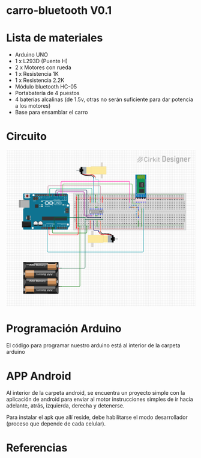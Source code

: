 # carro-bluetooth V0.1

# Lista de materiales
* Arduino UNO
* 1 x L293D (Puente H)
* 2 x Motores con rueda
* 1 x Resistencia 1K
* 1 x Resistencia 2.2K
* Módulo bluetooth HC-05
* Portabatería de 4 puestos
* 4 baterías alcalinas (de 1.5v, otras no serán suficiente para dar potencia a los motores)
* Base para ensamblar el carro

# Circuito

![circuito](imgs/circuito.svg)

# Programación Arduino

El código para programar nuestro arduino está al interior de la carpeta arduino

# APP Android

Al interior de la carpeta android, se encuentra un proyecto simple con la aplicación de android para enviar al motor instrucciones simples de ir hacia adelante, atrás, izquierda, derecha y detenerse.

Para instalar el apk que allí reside, debe habilitarse el modo desarrollador (proceso que depende de cada celular).

# Referencias
